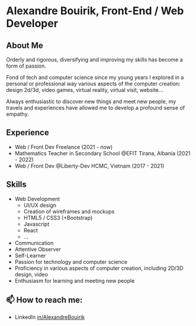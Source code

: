 # Alexandre Bouirik, Front-End / Web Developer 

## About Me
Orderly and rigorous, diversifying and improving my skills has become a form of passion. 

Fond of tech and computer science since my young years I explored in a personal or professional way various aspects of the computer creation: design 2d/3d, video games, virtual reality, virtual visit, website...

Always enthusiastic to discover new things and meet new people, my travels and experiences have allowed me to develop a profound sense of empathy.

## Experience

- Web / Front Dev Freelance (2021 - now)
- Mathematics Teacher in Secondary School @EFIT Tirana, Albania (2021 - 2022)
- Web / Front Dev @Liberty-Dev HCMC, Vietnam (2017 - 2021)

## Skills

- Web Development
  - UI/UX design
  - Creation of wireframes and mockups
  - HTML5 / CSS3 (+Bootstrap)
  - Javascript
  - React
  - ...
- Communication
- Attentive Observer
- Self-Learner
- Passion for technology and computer science
- Proficiency in various aspects of computer creation, including 2D/3D design, video 
- Enthusiasm for learning and meeting new people

## 📫 How to reach me:

- LinkedIn [in/AlexandreBouirik](https://www.linkedin.com/in/alexandrebouirik/)
<!--
**Thunderblocker/Thunderblocker** is a ✨ _special_ ✨ repository because its `README.md` (this file) appears on your GitHub profile.

Here are some ideas to get you started:

- 🔭 I’m currently working on ...
- 🌱 I’m currently learning ...
- 👯 I’m looking to collaborate on ...
- 🤔 I’m looking for help with ...
- 💬 Ask me about ...
- 📫 How to reach me: ...
- 😄 Pronouns: ...
- ⚡ Fun fact: ...
-->

